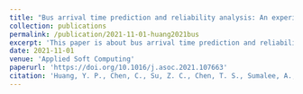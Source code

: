 ```yaml
---
title: "Bus arrival time prediction and reliability analysis: An experimental comparison of functional data analysis and Bayesian support vector regression"
collection: publications
permalink: /publication/2021-11-01-huang2021bus
excerpt: 'This paper is about bus arrival time prediction and reliability analysis.'
date: 2021-11-01
venue: 'Applied Soft Computing'
paperurl: 'https://doi.org/10.1016/j.asoc.2021.107663'
citation: 'Huang, Y. P., Chen, C., Su, Z. C., Chen, T. S., Sumalee, A., Pan, T. L., Zhong, R. X. (2021). &quot;Bus arrival time prediction and reliability analysis: An experimental comparison of functional data analysis and Bayesian support vector regression.&quot; <i>Applied Soft Computing</i>. 111, 107663.'
---
```

